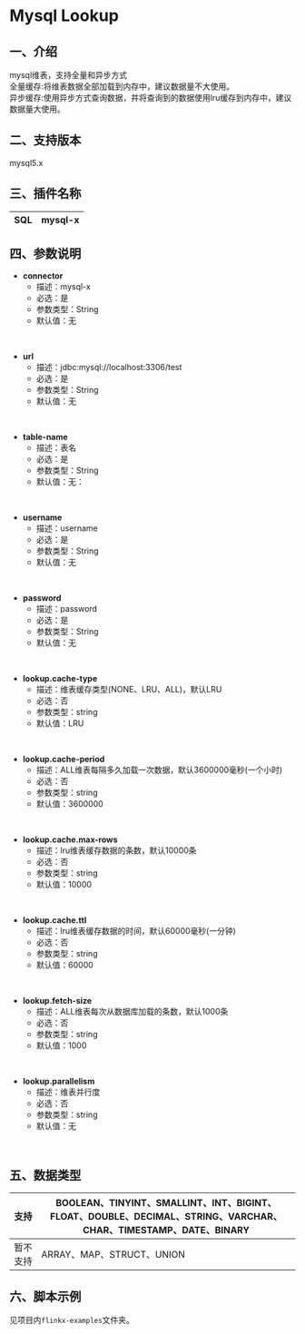 # Mysql Lookup

## 一、介绍
mysql维表，支持全量和异步方式<br />
全量缓存:将维表数据全部加载到内存中，建议数据量不大使用。<br />
异步缓存:使用异步方式查询数据，并将查询到的数据使用lru缓存到内存中，建议数据量大使用。

## 二、支持版本
mysql5.x


## 三、插件名称
| SQL | mysql-x |
| --- | --- |

## 四、参数说明
- **connector**
  - 描述：mysql-x
  - 必选：是
  - 参数类型：String
  - 默认值：无
<br />

- **url**
  - 描述：jdbc:mysql://localhost:3306/test
  - 必选：是
  - 参数类型：String
  - 默认值：无
<br />

- **table-name**
  - 描述：表名
  - 必选：是
  - 参数类型：String
  - 默认值：无：
<br />

- **username**
  - 描述：username
  - 必选：是
  - 参数类型：String
  - 默认值：无
<br />

- **password**
  - 描述：password
  - 必选：是
  - 参数类型：String
  - 默认值：无
<br />

- **lookup.cache-type**
  - 描述：维表缓存类型(NONE、LRU、ALL)，默认LRU
  - 必选：否
  - 参数类型：string
  - 默认值：LRU
<br />

- **lookup.cache-period**
  - 描述：ALL维表每隔多久加载一次数据，默认3600000毫秒(一个小时)
  - 必选：否
  - 参数类型：string
  - 默认值：3600000
<br />

- **lookup.cache.max-rows**
  - 描述：lru维表缓存数据的条数，默认10000条
  - 必选：否
  - 参数类型：string
  - 默认值：10000
<br />

- **lookup.cache.ttl**
  - 描述：lru维表缓存数据的时间，默认60000毫秒(一分钟)
  - 必选：否
  - 参数类型：string
  - 默认值：60000
<br />

- **lookup.fetch-size**
  - 描述：ALL维表每次从数据库加载的条数，默认1000条
  - 必选：否
  - 参数类型：string
  - 默认值：1000
<br />

- **lookup.parallelism**
  - 描述：维表并行度
  - 必选：否
  - 参数类型：string
  - 默认值：无
<br />

## 五、数据类型
| 支持 | BOOLEAN、TINYINT、SMALLINT、INT、BIGINT、FLOAT、DOUBLE、DECIMAL、STRING、VARCHAR、CHAR、TIMESTAMP、DATE、BINARY |
| --- | --- |
| 暂不支持 | ARRAY、MAP、STRUCT、UNION |


## 六、脚本示例
见项目内`flinkx-examples`文件夹。
